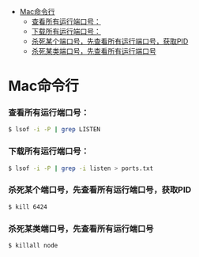 - [Mac命令行](#mac命令行)
    - [查看所有运行端口号：](#查看所有运行端口号)
    - [下载所有运行端口号：](#下载所有运行端口号)
    - [杀死某个端口号，先查看所有运行端口号，获取PID](#杀死某个端口号先查看所有运行端口号获取pid)
    - [杀死某类端口号，先查看所有运行端口号](#杀死某类端口号先查看所有运行端口号)

# Mac命令行

### 查看所有运行端口号：
```bash
$ lsof -i -P | grep LISTEN
```

### 下载所有运行端口号：
```bash
$ lsof -i -P | grep -i listen > ports.txt
```

### 杀死某个端口号，先查看所有运行端口号，获取PID
```bash
$ kill 6424
```

### 杀死某类端口号，先查看所有运行端口号
```bash
$ killall node
```
